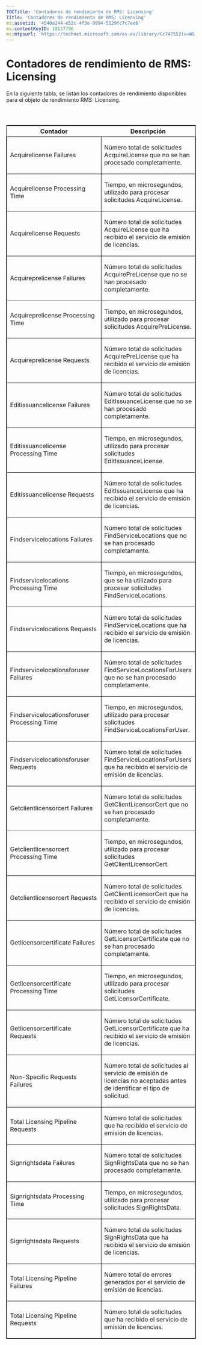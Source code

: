 ```yaml
---
TOCTitle: 'Contadores de rendimiento de RMS: Licensing'
Title: 'Contadores de rendimiento de RMS: Licensing'
ms:assetid: '4540a244-e52c-4f3e-9994-5129fc7c7ee6'
ms:contentKeyID: 18127796
ms:mtpsurl: 'https://technet.microsoft.com/es-es/library/Cc747552(v=WS.10)'
---
```


Contadores de rendimiento de RMS: Licensing
===========================================

En la siguiente tabla, se listan los contadores de rendimiento disponibles para el objeto de rendimiento RMS: Licensing.

###  

<p> </p>
<table style="border:1px solid black;">
<colgroup>
<col width="50%" />
<col width="50%" />
</colgroup>
<thead>
<tr class="header">
<th>Contador</th>
<th>Descripción</th>
</tr>
</thead>
<tbody>
<tr class="odd">
<td style="border:1px solid black;"><p>Acquirelicense Failures</p></td>
<td style="border:1px solid black;"><p>Número total de solicitudes AcquireLicense que no se han procesado completamente.</p></td>
</tr>  
<tr class="even">
<td style="border:1px solid black;"><p>Acquirelicense Processing Time</p></td>
<td style="border:1px solid black;"><p>Tiempo, en microsegundos, utilizado para procesar solicitudes AcquireLicense.</p></td>
</tr>  
<tr class="odd">
<td style="border:1px solid black;"><p>Acquirelicense Requests</p></td>
<td style="border:1px solid black;"><p>Número total de solicitudes AcquireLicense que ha recibido el servicio de emisión de licencias.</p></td>
</tr>  
<tr class="even">
<td style="border:1px solid black;"><p>Acquireprelicense Failures</p></td>
<td style="border:1px solid black;"><p>Número total de solicitudes AcquirePreLicense que no se han procesado completamente.</p></td>
</tr>  
<tr class="odd">
<td style="border:1px solid black;"><p>Acquireprelicense Processing Time</p></td>
<td style="border:1px solid black;"><p>Tiempo, en microsegundos, utilizado para procesar solicitudes AcquirePreLicense.</p></td>
</tr>  
<tr class="even">
<td style="border:1px solid black;"><p>Acquireprelicense Requests</p></td>
<td style="border:1px solid black;"><p>Número total de solicitudes AcquirePreLicense que ha recibido el servicio de emisión de licencias.</p></td>
</tr>  
<tr class="odd">
<td style="border:1px solid black;"><p>Editissuancelicense Failures</p></td>
<td style="border:1px solid black;"><p>Número total de solicitudes EditIssuanceLicense que no se han procesado completamente.</p></td>
</tr>  
<tr class="even">
<td style="border:1px solid black;"><p>Editissuancelicense Processing Time</p></td>
<td style="border:1px solid black;"><p>Tiempo, en microsegundos, utilizado para procesar solicitudes EditIssuanceLicense.</p></td>
</tr>  
<tr class="odd">
<td style="border:1px solid black;"><p>Editissuancelicense Requests</p></td>
<td style="border:1px solid black;"><p>Número total de solicitudes EditIssuanceLicense que ha recibido el servicio de emisión de licencias.</p></td>
</tr>  
<tr class="even">
<td style="border:1px solid black;"><p>Findservicelocations Failures</p></td>
<td style="border:1px solid black;"><p>Número total de solicitudes FindServiceLocations que no se han procesado completamente.</p></td>
</tr>  
<tr class="odd">
<td style="border:1px solid black;"><p>Findservicelocations Processing Time</p></td>
<td style="border:1px solid black;"><p>Tiempo, en microsegundos, que se ha utilizado para procesar solicitudes FindServiceLocations.</p></td>
</tr>  
<tr class="even">
<td style="border:1px solid black;"><p>Findservicelocations Requests</p></td>
<td style="border:1px solid black;"><p>Número total de solicitudes FindServiceLocations que ha recibido el servicio de emisión de licencias.</p></td>
</tr>  
<tr class="odd">
<td style="border:1px solid black;"><p>Findservicelocationsforuser Failures</p></td>
<td style="border:1px solid black;"><p>Número total de solicitudes FindServiceLocationsForUsers que no se han procesado completamente.</p></td>
</tr>  
<tr class="even">
<td style="border:1px solid black;"><p>Findservicelocationsforuser Processing Time</p></td>
<td style="border:1px solid black;"><p>Tiempo, en microsegundos, utilizado para procesar solicitudes FindServiceLocationsForUser.</p></td>
</tr>  
<tr class="odd">
<td style="border:1px solid black;"><p>Findservicelocationsforuser Requests</p></td>
<td style="border:1px solid black;"><p>Número total de solicitudes FindServiceLocationsForUsers que ha recibido el servicio de emisión de licencias.</p></td>
</tr>  
<tr class="even">
<td style="border:1px solid black;"><p>Getclientlicensorcert Failures</p></td>
<td style="border:1px solid black;"><p>Número total de solicitudes GetClientLicensorCert que no se han procesado completamente.</p></td>
</tr>  
<tr class="odd">
<td style="border:1px solid black;"><p>Getclientlicensorcert Processing Time</p></td>
<td style="border:1px solid black;"><p>Tiempo, en microsegundos, utilizado para procesar solicitudes GetClientLicensorCert.</p></td>
</tr>  
<tr class="even">
<td style="border:1px solid black;"><p>Getclientlicensorcert Requests</p></td>
<td style="border:1px solid black;"><p>Número total de solicitudes GetClientLicensorCert que ha recibido el servicio de emisión de licencias.</p></td>
</tr>  
<tr class="odd">
<td style="border:1px solid black;"><p>Getlicensorcertificate Failures</p></td>
<td style="border:1px solid black;"><p>Número total de solicitudes GetLicensorCertificate que no se han procesado completamente.</p></td>
</tr>  
<tr class="even">
<td style="border:1px solid black;"><p>Getlicensorcertificate Processing Time</p></td>
<td style="border:1px solid black;"><p>Tiempo, en microsegundos, utilizado para procesar solicitudes GetLicensorCertificate.</p></td>
</tr>  
<tr class="odd">
<td style="border:1px solid black;"><p>Getlicensorcertificate Requests</p></td>
<td style="border:1px solid black;"><p>Número total de solicitudes GetLicensorCertificate que ha recibido el servicio de emisión de licencias.</p></td>
</tr>  
<tr class="even">
<td style="border:1px solid black;"><p>Non-Specific Requests Failures</p></td>
<td style="border:1px solid black;"><p>Número total de solicitudes al servicio de emisión de licencias no aceptadas antes de identificar el tipo de solicitud.</p></td>
</tr>  
<tr class="odd">
<td style="border:1px solid black;"><p>Total Licensing Pipeline Requests</p></td>
<td style="border:1px solid black;"><p>Número total de solicitudes que ha recibido el servicio de emisión de licencias.</p></td>
</tr>  
<tr class="even">
<td style="border:1px solid black;"><p>Signrightsdata Failures</p></td>
<td style="border:1px solid black;"><p>Número total de solicitudes SignRightsData que no se han procesado completamente.</p></td>
</tr>  
<tr class="odd">
<td style="border:1px solid black;"><p>Signrightsdata Processing Time</p></td>
<td style="border:1px solid black;"><p>Tiempo, en microsegundos, utilizado para procesar solicitudes SignRightsData.</p></td>
</tr>  
<tr class="even">
<td style="border:1px solid black;"><p>Signrightsdata Requests</p></td>
<td style="border:1px solid black;"><p>Número total de solicitudes SignRightsData que ha recibido el servicio de emisión de licencias.</p></td>
</tr>  
<tr class="odd">
<td style="border:1px solid black;"><p>Total Licensing Pipeline Failures</p></td>
<td style="border:1px solid black;"><p>Número total de errores generados por el servicio de emisión de licencias.</p></td>
</tr>  
<tr class="even">
<td style="border:1px solid black;"><p>Total Licensing Pipeline Requests</p></td>
<td style="border:1px solid black;"><p>Número total de solicitudes que ha recibido el servicio de emisión de licencias.</p></td>
</tr>  
</tbody>  
</table>
